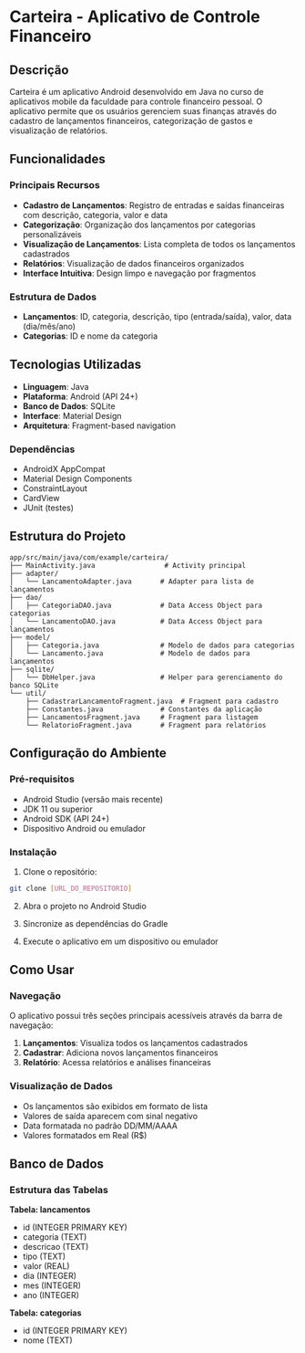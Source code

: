 # Carteira - Aplicativo de Controle Financeiro

## Descrição

Carteira é um aplicativo Android desenvolvido em Java no curso de aplicativos mobile da faculdade para controle financeiro pessoal. O aplicativo permite que os usuários gerenciem suas finanças através do cadastro de lançamentos financeiros, categorização de gastos e visualização de relatórios.

## Funcionalidades

### Principais Recursos

- **Cadastro de Lançamentos**: Registro de entradas e saídas financeiras com descrição, categoria, valor e data
- **Categorização**: Organização dos lançamentos por categorias personalizáveis
- **Visualização de Lançamentos**: Lista completa de todos os lançamentos cadastrados
- **Relatórios**: Visualização de dados financeiros organizados
- **Interface Intuitiva**: Design limpo e navegação por fragmentos

### Estrutura de Dados

- **Lançamentos**: ID, categoria, descrição, tipo (entrada/saída), valor, data (dia/mês/ano)
- **Categorias**: ID e nome da categoria

## Tecnologias Utilizadas

- **Linguagem**: Java
- **Plataforma**: Android (API 24+)
- **Banco de Dados**: SQLite
- **Interface**: Material Design
- **Arquitetura**: Fragment-based navigation

### Dependências

- AndroidX AppCompat
- Material Design Components
- ConstraintLayout
- CardView
- JUnit (testes)

## Estrutura do Projeto

```
app/src/main/java/com/example/carteira/
├── MainActivity.java                 # Activity principal
├── adapter/
│   └── LancamentoAdapter.java       # Adapter para lista de lançamentos
├── dao/
│   ├── CategoriaDAO.java            # Data Access Object para categorias
│   └── LancamentoDAO.java           # Data Access Object para lançamentos
├── model/
│   ├── Categoria.java               # Modelo de dados para categorias
│   └── Lancamento.java              # Modelo de dados para lançamentos
├── sqlite/
│   └── DbHelper.java                # Helper para gerenciamento do banco SQLite
└── util/
    ├── CadastrarLancamentoFragment.java  # Fragment para cadastro
    ├── Constantes.java              # Constantes da aplicação
    ├── LancamentosFragment.java     # Fragment para listagem
    └── RelatorioFragment.java       # Fragment para relatórios
```

## Configuração do Ambiente

### Pré-requisitos

- Android Studio (versão mais recente)
- JDK 11 ou superior
- Android SDK (API 24+)
- Dispositivo Android ou emulador

### Instalação

1. Clone o repositório:
```bash
git clone [URL_DO_REPOSITORIO]
```

2. Abra o projeto no Android Studio

3. Sincronize as dependências do Gradle

4. Execute o aplicativo em um dispositivo ou emulador

## Como Usar

### Navegação

O aplicativo possui três seções principais acessíveis através da barra de navegação:

1. **Lançamentos**: Visualiza todos os lançamentos cadastrados
2. **Cadastrar**: Adiciona novos lançamentos financeiros
3. **Relatório**: Acessa relatórios e análises financeiras

### Visualização de Dados

- Os lançamentos são exibidos em formato de lista
- Valores de saída aparecem com sinal negativo
- Data formatada no padrão DD/MM/AAAA
- Valores formatados em Real (R$)

## Banco de Dados

### Estrutura das Tabelas

**Tabela: lancamentos**
- id (INTEGER PRIMARY KEY)
- categoria (TEXT)
- descricao (TEXT)
- tipo (TEXT)
- valor (REAL)
- dia (INTEGER)
- mes (INTEGER)
- ano (INTEGER)

**Tabela: categorias**
- id (INTEGER PRIMARY KEY)
- nome (TEXT)


